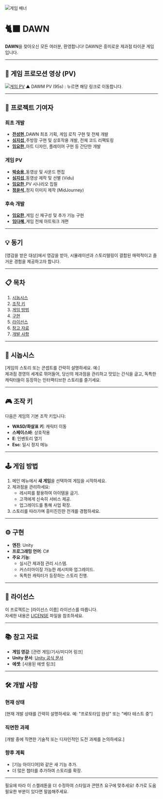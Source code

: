 ![게임 배너](https://drive.google.com/file/d/1LtO1M25-J6RblH2DAuX32SKcgR34GNaa/view?usp=sharing)

# 🐈‍⬛ DAWN

**DAWN**을 찾아오신 모든 여러분, 환영합니다! DAWN은 흥미로운 제과점 타이쿤 게임입니다.

---

## 🎥 게임 프로모션 영상 (PV)
[![게임 PV](https://img.youtube.com/vi/G1nTNvpd6xU/maxresdefault.jpg)](https://www.youtube.com/watch?v=G1nTNvpd6xU)
▲ DAWM PV (95s) : 누르면 해당 링크로 이동합니다.

---

## 👥 프로젝트 기여자
### 최초 개발
- **[전성현](https://github.com/Hyuni02)**_DAWN 최초 기획, 게임 로직 구현 및 전체 개발
- **[심지섭](https://github.com/JisubShim)**_주방장 구현 및 상호작용 개발, 전체 코드 리팩토링
- **[임요한](https://github.com/YohanIm00)**_아트 디자인, 플레이어 구현 등 간단한 개발
### 게임 PV
- **[박승용](https://github.com/RuneLune)**_동영상 및 사운드 편집
- **[심지섭](https://github.com/JisubShim)**_동영상 제작 및 선별 (Vidu)
- **[임요한](https://github.com/YohanIm00)**_PV 시나리오 집필
- **[정윤석](https://github.com)**_정지 이미지 제작 (MidJourney)
### 후속 개발
- **[임요한](https://github.com/YohanIm00)**_게임 신 재구성 및 추가 기능 구현
- **[임다혜](https://blog.naver.com/pz_jb_008)**_게임 전체 아트워크 개편

---

## 💡 동기
[영감을 받은 대상]에서 영감을 받아, 시뮬레이션과 스토리텔링이 결합된 매력적이고 즐거운 경험을 제공하고자 합니다.

---

## 📋 목차
1. [시놉시스](#-시놉시스)
2. [조작 키](#-조작-키)
3. [게임 방법](#-게임-방법)
4. [구현](#-구현)
5. [라이선스](#-라이선스)
6. [참고 자료](#-참고-자료)
7. [개발 사항](#-개발-사항)

---

## 📖 시놉시스
[게임의 스토리 또는 콘셉트를 간략히 설명하세요. 예:]  
제과점 경영의 세계로 뛰어들어, 당신의 제과점을 관리하고 맛있는 간식을 굽고, 독특한 캐릭터들이 등장하는 인터랙티브한 스토리를 즐기세요.

---

## 🎮 조작 키
다음은 게임의 기본 조작 키입니다:
- **WASD/화살표 키**: 캐릭터 이동
- **스페이스바**: 상호작용
- **E**: 인벤토리 열기
- **Esc**: 일시 정지 메뉴

---

## 🕹️ 게임 방법
1. 메인 메뉴에서 **새 게임**을 선택하여 게임을 시작하세요.
2. 제과점을 관리하세요:
   - 레시피를 활용하여 아이템을 굽기.
   - 고객에게 신속히 서비스 제공.
   - 업그레이드를 통해 사업 확장.
3. 스토리를 따라가며 흥미진진한 전개를 경험하세요.

---

## ⚙️ 구현
- **엔진**: Unity
- **프로그래밍 언어**: C#  
- **주요 기능**:
  - 실시간 제과점 관리 시스템.
  - 커스터마이징 가능한 레시피와 업그레이드.
  - 독특한 캐릭터가 등장하는 스토리 진행.

---

## 📜 라이선스
이 프로젝트는 [라이선스 이름] 라이선스를 따릅니다.  
자세한 내용은 [LICENSE](link-to-license-file) 파일을 참조하세요.

---

## 📚 참고 자료
- **게임 영감**: [관련 게임/기사/미디어 링크]
- **Unity 문서**: [Unity 공식 문서](https://unity.com/)
- **에셋**: [사용된 에셋 링크]

---

## 🛠️ 개발 사항
### 현재 상태
[현재 개발 상태를 간략히 설명하세요. 예: "프로토타입 완성" 또는 "베타 테스트 중"]

### 직면한 과제
[개발 중에 직면한 기술적 또는 디자인적인 도전 과제를 논의하세요.]

### 향후 계획
- [기능 아이디어]와 같은 새 기능 추가.
- 더 많은 챕터를 추가하여 스토리를 확장.

---

필요에 따라 이 스켈레톤을 더 수정하여 스타일과 콘텐츠 요구에 맞추세요! 추가로 도움 필요한 부분이 있다면 말씀해주세요.
